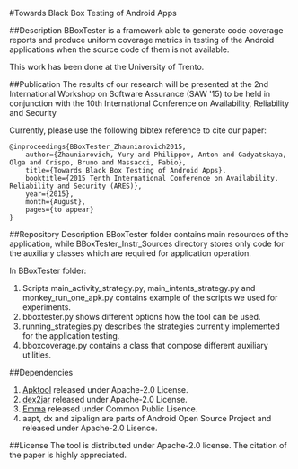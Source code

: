 #Towards Black Box Testing of Android Apps

##Description
BBoxTester is a framework able to generate code coverage reports and produce 
uniform coverage metrics in testing of the Android applications when the source
code of them is not available.

This work has been done at the University of Trento.




##Publication
The results of our research will be presented at the 2nd International Workshop 
on Software Assurance (SAW '15) to be held in conjunction with the 
10th International Conference on Availability, Reliability and Security 

Currently, 
please use the following bibtex reference to cite our paper:

```
@inproceedings{BBoxTester_Zhauniarovich2015, 
    author={Zhauniarovich, Yury and Philippov, Anton and Gadyatskaya, Olga and Crispo, Bruno and Massacci, Fabio},
    title={Towards Black Box Testing of Android Apps}, 
    booktitle={2015 Tenth International Conference on Availability, Reliability and Security (ARES)},
    year={2015}, 
    month={August}, 
    pages={to appear}
}

``` 


##Repository Description
BBoxTester folder contains main resources of the application, while 
BBoxTester_Instr_Sources directory stores only code for the auxiliary classes
which are required for application operation.

In BBoxTester folder:
1. Scripts main_activity_strategy.py, main_intents_strategy.py and 
monkey_run_one_apk.py contains example of the scripts we used for experiments.
2. bboxtester.py shows different options how the tool can be used.
3. running_strategies.py describes the strategies currently implemented for
the application testing.
4. bboxcoverage.py contains a class that compose different auxiliary utilities.



##Dependencies
1. [Apktool](https://github.com/iBotPeaches/Apktool) released under Apache-2.0 
License.
2. [dex2jar](https://github.com/pxb1988/dex2jar) released under Apache-2.0 
License.
3. [Emma](http://emma.sourceforge.net/) released under Common Public Lisence.
4. aapt, dx and zipalign are parts of Android Open Source Project and released under
Apache-2.0 Lisence.



##License
The tool is distributed under Apache-2.0 license. The citation of the paper is 
highly appreciated. 
